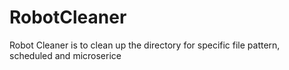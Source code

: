 # RobotCleaner
Robot Cleaner is to clean up the directory for specific file pattern, scheduled and microserice
